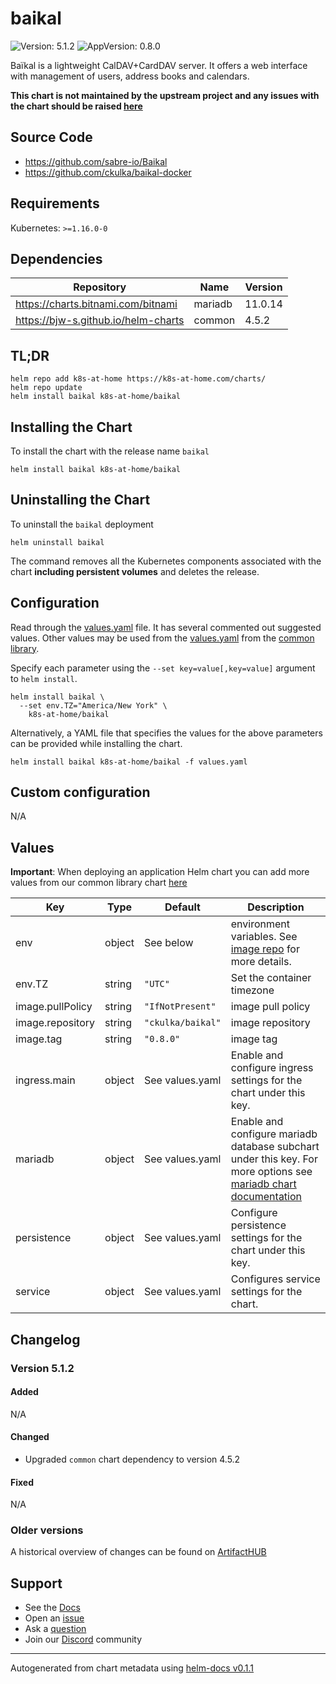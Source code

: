 # baikal

![Version: 5.1.2](https://img.shields.io/badge/Version-5.1.2-informational?style=flat-square) ![AppVersion: 0.8.0](https://img.shields.io/badge/AppVersion-0.8.0-informational?style=flat-square)

Baïkal is a lightweight CalDAV+CardDAV server. It offers a web interface with management of users, address books and calendars.

**This chart is not maintained by the upstream project and any issues with the chart should be raised [here](https://github.com/k8s-at-home/charts/issues/new/choose)**

## Source Code

* <https://github.com/sabre-io/Baikal>
* <https://github.com/ckulka/baikal-docker>

## Requirements

Kubernetes: `>=1.16.0-0`

## Dependencies

| Repository | Name | Version |
|------------|------|---------|
| https://charts.bitnami.com/bitnami | mariadb | 11.0.14 |
| https://bjw-s.github.io/helm-charts | common | 4.5.2 |

## TL;DR

```console
helm repo add k8s-at-home https://k8s-at-home.com/charts/
helm repo update
helm install baikal k8s-at-home/baikal
```

## Installing the Chart

To install the chart with the release name `baikal`

```console
helm install baikal k8s-at-home/baikal
```

## Uninstalling the Chart

To uninstall the `baikal` deployment

```console
helm uninstall baikal
```

The command removes all the Kubernetes components associated with the chart **including persistent volumes** and deletes the release.

## Configuration

Read through the [values.yaml](./values.yaml) file. It has several commented out suggested values.
Other values may be used from the [values.yaml](https://github.com/k8s-at-home/library-charts/tree/main/charts/stable/common/values.yaml) from the [common library](https://github.com/k8s-at-home/library-charts/tree/main/charts/stable/common).

Specify each parameter using the `--set key=value[,key=value]` argument to `helm install`.

```console
helm install baikal \
  --set env.TZ="America/New York" \
    k8s-at-home/baikal
```

Alternatively, a YAML file that specifies the values for the above parameters can be provided while installing the chart.

```console
helm install baikal k8s-at-home/baikal -f values.yaml
```

## Custom configuration

N/A

## Values

**Important**: When deploying an application Helm chart you can add more values from our common library chart [here](https://github.com/k8s-at-home/library-charts/tree/main/charts/stable/common)

| Key | Type | Default | Description |
|-----|------|---------|-------------|
| env | object | See below | environment variables. See [image repo](https://github.com/ckulka/baikal-docker) for more details. |
| env.TZ | string | `"UTC"` | Set the container timezone |
| image.pullPolicy | string | `"IfNotPresent"` | image pull policy |
| image.repository | string | `"ckulka/baikal"` | image repository |
| image.tag | string | `"0.8.0"` | image tag |
| ingress.main | object | See values.yaml | Enable and configure ingress settings for the chart under this key. |
| mariadb | object | See values.yaml | Enable and configure mariadb database subchart under this key.    For more options see [mariadb chart documentation](https://github.com/bitnami/charts/tree/master/bitnami/mariadb) |
| persistence | object | See values.yaml | Configure persistence settings for the chart under this key. |
| service | object | See values.yaml | Configures service settings for the chart. |

## Changelog

### Version 5.1.2

#### Added

N/A

#### Changed

* Upgraded `common` chart dependency to version 4.5.2

#### Fixed

N/A

### Older versions

A historical overview of changes can be found on [ArtifactHUB](https://artifacthub.io/packages/helm/k8s-at-home/baikal?modal=changelog)

## Support

- See the [Docs](https://docs.k8s-at-home.com/our-helm-charts/getting-started/)
- Open an [issue](https://github.com/k8s-at-home/charts/issues/new/choose)
- Ask a [question](https://github.com/k8s-at-home/organization/discussions)
- Join our [Discord](https://discord.gg/sTMX7Vh) community

----------------------------------------------
Autogenerated from chart metadata using [helm-docs v0.1.1](https://github.com/k8s-at-home/helm-docs/releases/v0.1.1)
